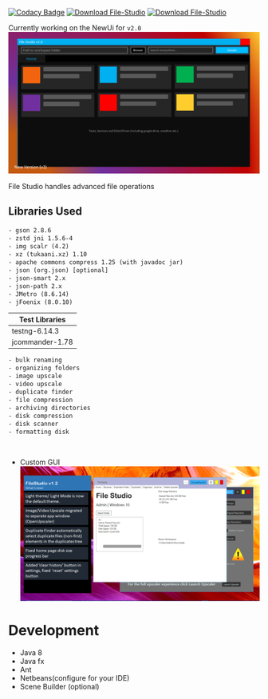 [![Codacy Badge](https://app.codacy.com/project/badge/Grade/e14b3990d3da49748268bb8215e156c0)](https://app.codacy.com/gh/abummoja/File-Studio/dashboard?utm_source=gh&utm_medium=referral&utm_content=&utm_campaign=Badge_grade)
[![Download File-Studio](https://a.fsdn.com/con/app/sf-download-button)](https://sourceforge.net/projects/filestudio/files/latest/download)
[![Download File-Studio](https://img.shields.io/sourceforge/dt/filestudio.svg)](https://sourceforge.net/projects/filestudio/files/latest/download)

Currently working on the NewUi for ```v2.0```
![Coming up](newFS.PNG)<br/>

File Studio handles advanced file operations<br/>
## Libraries Used
```
- gson 2.8.6
- zstd jni 1.5.6-4
- img scalr (4.2)
- xz (tukaani.xz) 1.10
- apache commons compress 1.25 (with javadoc jar)
- json (org.json) [optional]
- json-smart 2.x
- json-path 2.x
- JMetro (8.6.14)
- jFoenix (8.0.10)
```

| Test Libraries|
| --------|
| testng-6.14.3|
| jcommander-1.78|

```
- bulk renaming
- organizing folders
- image upscale
- video upscale
- duplicate finder
- file compression
- archiving directories
- disk compression
- disk scanner
- formatting disk
```
<br/>

- Custom GUI
![File Studio banner](fs-1-2.png)<br/>

# Development
- Java 8
- Java fx
- Ant
- Netbeans(configure for your IDE)
- Scene Builder (optional)
